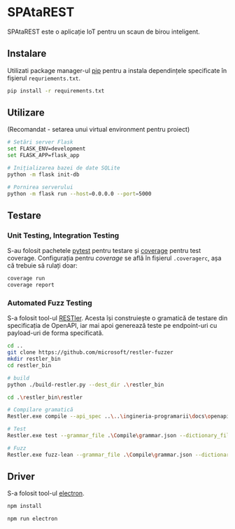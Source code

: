 # SPAtaREST

SPAtaREST este o aplicație IoT pentru un scaun de birou inteligent.

## Instalare

Utilizati package manager-ul [pip](https://pip.pypa.io/en/stable/) pentru a instala dependințele specificate în fișierul `requriements.txt`.
```bash
pip install -r requirements.txt
```

## Utilizare

(Recomandat - setarea unui virtual environment pentru proiect)

```bash
# Setări server Flask
set FLASK_ENV=development
set FLASK_APP=flask_app

# Inițializarea bazei de date SQLite
python -m flask init-db

# Pornirea serverului
python -m flask run --host=0.0.0.0 --port=5000 
```

## Testare

### Unit Testing, Integration Testing
S-au folosit pachetele [pytest](https://docs.pytest.org/en/6.2.x/) pentru testare și [coverage](https://coverage.readthedocs.io/en/6.3/) pentru test coverage. 
Configurația pentru *coverage* se află în fișierul `.coveragerc`, așa că trebuie să rulați doar:
```bash
coverage run
coverage report
```

### Automated Fuzz Testing
S-a folosit tool-ul [RESTler](https://github.com/microsoft/restler-fuzzer). Acesta își construiește o gramatică de testare din specificația de OpenAPI, iar mai apoi generează teste pe endpoint-uri cu payload-uri de forma specificată.
```bash
cd ..
git clone https://github.com/microsoft/restler-fuzzer
mkdir restler_bin
cd restler_bin

# build
python ./build-restler.py --dest_dir .\restler_bin

cd .\restler_bin\restler

# Compilare gramatică
Restler.exe compile --api_spec ..\..\ingineria-programarii\docs\openapi.yaml

# Test
Restler.exe test --grammar_file .\Compile\grammar.json --dictionary_file .\Compile.\dict.json --no_ssl

# Fuzz
Restler.exe fuzz-lean --grammar_file .\Compile\grammar.json --dictionary_file .\Compile.\dict.json --no_ssl
```

## Driver
S-a folosit tool-ul [electron](https://www.electronjs.org/). 
```bash
npm install

npm run electron
```